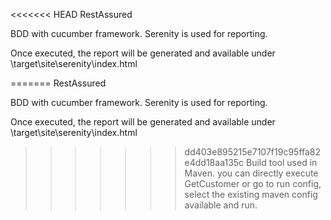 <<<<<<< HEAD
 RestAssured

BDD with cucumber framework.
Serenity is used for reporting.

Once executed, the report will be generated and available under 
\target\site\serenity\index.html

=======
 RestAssured

BDD with cucumber framework.
Serenity is used for reporting.

Once executed, the report will be generated and available under 
\target\site\serenity\index.html

>>>>>>> dd403e895215e7107f19c95ffa82e4dd18aa135c
Build tool used in Maven. you can directly execute GetCustomer or go to run config, select the existing maven config available and run.